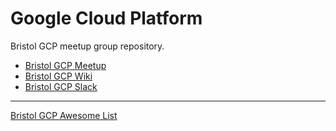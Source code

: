 # Google Cloud Platform

Bristol GCP meetup group repository.

- [Bristol GCP Meetup](https://www.meetup.com/GCP-Bristol/)
- [Bristol GCP Wiki](http://gcp.unauthed.io)
- [Bristol GCP Slack](https://join.slack.com/t/unauthed/shared_invite/enQtNDEwMTg1MjM0NTc5LWYzNTRkYThlZTk0MTA2NjNlMmVlMDNlN2IzYjM0M2NjMTcwYzM5NWVmNmI2NWUxYWMxYmQ3YmE4MDRjODQyYmY)

---

[Bristol GCP Awesome List](awesome-gcp.md)
